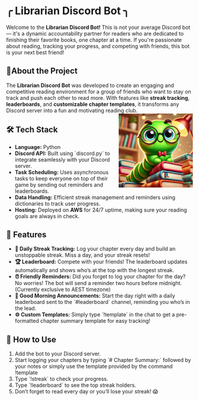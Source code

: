 <h1>╭ Librarian Discord Bot ╮ </h1> 
Welcome to the <strong>Librarian Discord Bot! </strong> This is not your average Discord bot — it's a dynamic accountability partner for readers who are dedicated to finishing their favorite books, one chapter at a time. If you're passionate about reading, tracking your progress, and competing with friends, this bot is your next best friend!

<h2> 🚀About the Project </h2>
The <strong>Librarian Discord Bot</strong> was developed to create an engaging and competitive reading environment for a group of friends who want to stay on track and push each other to read more. With features like <strong>streak tracking</strong>, <strong>leaderboards</strong>, and <strong>customizable chapter templates</strong>, it transforms any Discord server into a fun and motivating reading club.

<img src="https://github.com/nalydh/Librarian-Discord-Bot/blob/main/assets/bookworm.png" alt="Discord Avatar" width="200" align="right"/>

<h2> 🛠️ Tech Stack </h2>
<ul>
  <li> <strong>Language:</strong> Python </li>
  <li> <strong>Discord API:</strong> Built using `discord.py` to integrate seamlessly with your Discord server. </li>
  <li> <strong>Task Scheduling:</strong> Uses asynchronous tasks to keep everyone on top of their game by sending out reminders and leaderboards. </li>
  <li> <strong>Data Handling:</strong> Efficient streak management and reminders using dictionaries to track user progress.</li>
  <li> <strong>Hosting:</strong> Deployed on <strong>AWS</strong> for 24/7 uptime, making sure your reading goals are always in check.</li>
</ul>

<h2> 🎉 Features </h2>
<ul>
<li> <strong>📅 Daily Streak Tracking:</strong> Log your chapter every day and build an unstoppable streak. Miss a day, and your streak resets! </li>
<li> <strong>🏆 Leaderboard:</strong> Compete with your friends! The leaderboard updates automatically and shows who’s at the top with the longest streak. </li>
<li> <strong>⏰ Friendly Reminders:</strong> Did you forget to log your chapter for the day? No worries! The bot will send a reminder two hours before midnight. (Currently exclusive to AEST timezone) </li>
<li> <strong>🚨 Good Morning Announcements:</strong> Start the day right with a daily leaderboard sent to the `#leaderboard` channel, reminding you who’s in the lead. </li>
<li> <strong>⚙️ Custom Templates:</strong> Simply type `!template` in the chat to get a pre-formatted chapter summary template for easy tracking! </li>
</ul>
<h2> 🎯 How to Use </h2>
<ol>
<li> Add the bot to your Discord server. </li>
<li> Start logging your chapters by typing `# Chapter Summary:` followed by your notes or simply use the template provided by the command !template </li>
<li> Type `!streak` to check your progress. </li>
<li> Type `!leaderboard` to see the top streak holders. </li>
<li> Don’t forget to read every day or you’ll lose your streak! 😱 </li>
</ol>
